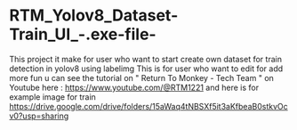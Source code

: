 # RTM_Yolov8_Dataset-Train_UI_-.exe-file-
This project it make for user who want to start create own dataset for train detection in yolov8 using labelimg
This is for user who want to edit for add more fun u can see the tutorial on " Return To Monkey - Tech Team " on Youtube here : https://www.youtube.com/@RTM1221
and here is for example image for train 
https://drive.google.com/drive/folders/15aWaq4tNBSXf5it3aKfbeaB0stkvOcv0?usp=sharing
